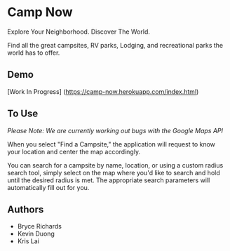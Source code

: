 # Camp Now

Explore Your Neighborhood. Discover The World.

Find all the great campsites, RV parks, Lodging, and recreational parks the world has to offer.

## Demo

[Work In Progress] (https://camp-now.herokuapp.com/index.html)

## To Use

*Please Note: We are currently working out bugs with the Google Maps API*

When you select "Find a Campsite," the application will request to know your location and center the map accordingly.

You can search for a campsite by name, location, or using a custom radius search tool, simply select on the map where you'd like to search and hold until the desired radius is met. The appropriate search parameters will automatically fill out for you.

## Authors

* Bryce Richards
* Kevin Duong
* Kris Lai
